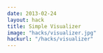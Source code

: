 ```yaml
---
date: 2013-02-24
layout: hack
title: Simple Visualizer
image: "hacks/visualizer.jpg"
hackurl: "/hacks/visualizer"
---
```

